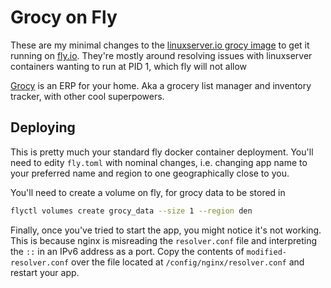 # Grocy on Fly

These are my minimal changes to the [linuxserver.io grocy image](https://github.com/linuxserver/docker-grocy) to get it running on [fly.io](https://fly.io/). They're mostly around resolving issues with linuxserver containers wanting to run at PID 1, which fly will not allow

[Grocy](https://grocy.info) is an ERP for your home. Aka a grocery list manager and inventory tracker, with other cool superpowers.

## Deploying

This is pretty much your standard fly docker container deployment. You'll need to edity `fly.toml` with nominal changes, i.e. changing app name to your preferred name and region to one geographically close to you.

You'll need to create a volume on fly, for grocy data to be stored in

```sh
flyctl volumes create grocy_data --size 1 --region den
```

Finally, once you've tried to start the app, you might notice it's not working. This is because nginx is misreading the `resolver.conf` file and interpreting the `::` in an IPv6 address as a port. Copy the contents of `modified-resolver.conf` over the file located at `/config/nginx/resolver.conf` and restart your app.
